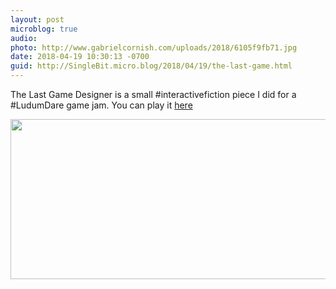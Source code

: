 ```yaml
---
layout: post
microblog: true
audio: 
photo: http://www.gabrielcornish.com/uploads/2018/6105f9fb71.jpg
date: 2018-04-19 10:30:13 -0700
guid: http://SingleBit.micro.blog/2018/04/19/the-last-game.html
---
```

The Last Game Designer is a small #interactivefiction piece I did for a #LudumDare game jam. You can play it [here](https://games.gabrielcornish.com/2018-04-19-gamex-the-last-game-designer)

<img src="http://www.gabrielcornish.com/uploads/2018/6105f9fb71.jpg" width="512" height="256" />
